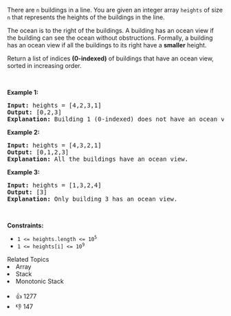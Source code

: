 <p>There are <code>n</code> buildings in a line. You are given an integer array <code>heights</code> of size <code>n</code> that represents the heights of the buildings in the line.</p>

<p>The ocean is to the right of the buildings. A building has an ocean view if the building can see the ocean without obstructions. Formally, a building has an ocean view if all the buildings to its right have a <strong>smaller</strong> height.</p>

<p>Return a list of indices <strong>(0-indexed)</strong> of buildings that have an ocean view, sorted in increasing order.</p>

<p>&nbsp;</p> 
<p><strong class="example">Example 1:</strong></p>

<pre>
<strong>Input:</strong> heights = [4,2,3,1]
<strong>Output:</strong> [0,2,3]
<strong>Explanation:</strong> Building 1 (0-indexed) does not have an ocean view because building 2 is taller.
</pre>

<p><strong class="example">Example 2:</strong></p>

<pre>
<strong>Input:</strong> heights = [4,3,2,1]
<strong>Output:</strong> [0,1,2,3]
<strong>Explanation:</strong> All the buildings have an ocean view.
</pre>

<p><strong class="example">Example 3:</strong></p>

<pre>
<strong>Input:</strong> heights = [1,3,2,4]
<strong>Output:</strong> [3]
<strong>Explanation:</strong> Only building 3 has an ocean view.
</pre>

<p>&nbsp;</p> 
<p><strong>Constraints:</strong></p>

<ul> 
 <li><code>1 &lt;= heights.length &lt;= 10<sup>5</sup></code></li> 
 <li><code>1 &lt;= heights[i] &lt;= 10<sup>9</sup></code></li> 
</ul>

<div><div>Related Topics</div><div><li>Array</li><li>Stack</li><li>Monotonic Stack</li></div></div><br><div><li>👍 1277</li><li>👎 147</li></div>